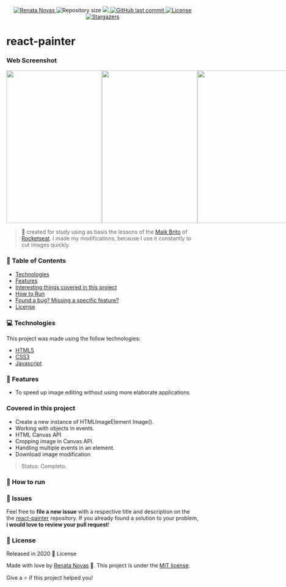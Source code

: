 
<p align="center">	
<a href="https://www.linkedin.com/in/renata-novais/">
  <img alt="Renata Novas" src="https://img.shields.io/badge/Author-Renata%20Novas-blue" />
  </a>
  <img alt="Repository size" src="https://img.shields.io/github/repo-size/RenataNovais/react-painter?color=blue">

  <a aria-label="Completed" href="https://RenataNovais.github.io/react-painter">
    <img src="https://img.shields.io/badge/Project-react--painter-blue"></img>
  </a>
  <a href="https://github.com/RenataNovais/react-painter/commits/master">
    <img alt="GitHub last commit" src="https://img.shields.io/github/last-commit/RenataNovais/react-painter?color=blue">
  </a> 

  <a href="https://github.com/RenataNovais/react-painter/master/LICENSE">
    <img alt="License" src="https://img.shields.io/badge/license-MIT-blue">
  </a>
  
   <a href="https://github.com/RenataNovais/react-painter/stargazers">
    <img alt="Stargazers" src="https://img.shields.io/github/stars/RenataNovais/react-painter?color=blue">
  </a>
</p>

# react-painter

### Web Screenshot

<div align="center" style="display: flex; flex-direction: 'row'; align-items: 'center';">
   <img src="./.github/Screenshot_1.png" width="250px" height="400px">
   <img src="./.github/Screenshot_2.png" width="250px" height="400px">
   <img src="./.github/Screenshot_3.png" width="250px" height="400px">
</div>

> :rocket: created for study using as basis the lessons of the <a href="https://github.com/maykbrito" target="_blink">Maik Brito</a> of <a href="https://github.com/Rocketseat" target="_blink">Rocketseat</a>. I made my modifications, because I use it constantly to cut images quickly.

### :pushpin: Table of Contents

* [Technologies](#computer-technologies)
* [Features](#rocket-features)
* [Interesting things covered in this project](#Covered-in-this-project)
* [How to Run](#construction_worker-how-to-run)
* [Found a bug? Missing a specific feature?](#bug-issues)
* [License](#closed_book-license)

### :computer: Technologies
This project was made using the follow technologies:
<ul>
  <li><a href="https://developer.mozilla.org/">HTML5</a></li>
  <li><a href="https://css-tricks.com/">CSS3</a></li>
  <li><a href="https://www.javascript.com/">Javascript</a></li>
</ul>

### :rocket: Features

* To speed up image editing without using more elaborate applications

### Covered in this project

<ul>
  <li>Create a new instance of HTMLImageElement Image().</li>
  <li>Working with objects in events.</li>
  <li>HTML Canvas API</li>
  <li>Cropping image in Canvas API.</li>
  <li>Handling multiple events in an element.</li>
  <li>Download image modification</li>
</ul>

> Status: Completo.

### :construction_worker: How to run

### :bug: Issues
Feel free to **file a new issue** with a respective title and description on the the [react-painter](https://github.com/RenataNovais/react-painter/issues) repository. If you already found a solution to your problem, **i would love to review your pull request**!

### :closed_book: License
Released in 2020 :closed_book: License

Made with love by [Renata Novas](https://github.com/RenataNovais/) 🚀.
This project is under the [MIT license](https://github.com/RenataNovais/react-painter/master/LICENSE).

Give a ⭐️ if this project helped you!

